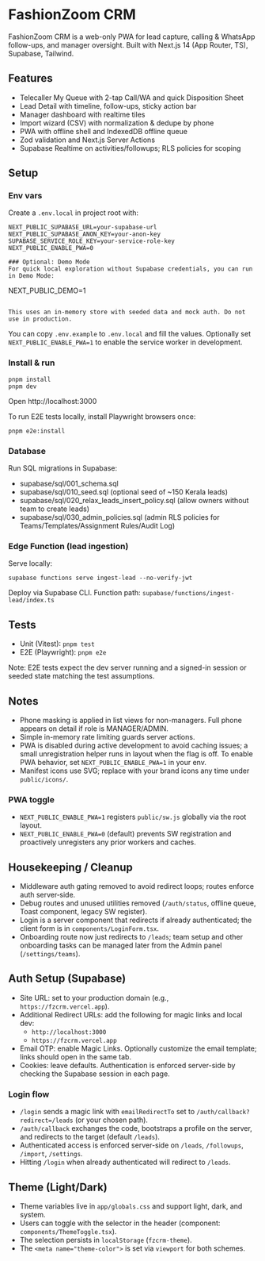 # FashionZoom CRM

FashionZoom CRM is a web-only PWA for lead capture, calling & WhatsApp follow-ups, and manager oversight. Built with Next.js 14 (App Router, TS), Supabase, Tailwind.

## Features
- Telecaller My Queue with 2-tap Call/WA and quick Disposition Sheet
- Lead Detail with timeline, follow-ups, sticky action bar
- Manager dashboard with realtime tiles
- Import wizard (CSV) with normalization & dedupe by phone
- PWA with offline shell and IndexedDB offline queue
- Zod validation and Next.js Server Actions
- Supabase Realtime on activities/followups; RLS policies for scoping

## Setup

### Env vars
Create a `.env.local` in project root with:

```
NEXT_PUBLIC_SUPABASE_URL=your-supabase-url
NEXT_PUBLIC_SUPABASE_ANON_KEY=your-anon-key
SUPABASE_SERVICE_ROLE_KEY=your-service-role-key
NEXT_PUBLIC_ENABLE_PWA=0

### Optional: Demo Mode
For quick local exploration without Supabase credentials, you can run in Demo Mode:

```
NEXT_PUBLIC_DEMO=1
```

This uses an in-memory store with seeded data and mock auth. Do not use in production.
```

You can copy `.env.example` to `.env.local` and fill the values. Optionally set `NEXT_PUBLIC_ENABLE_PWA=1` to enable the service worker in development.

### Install & run

```
pnpm install
pnpm dev
```

Open http://localhost:3000

To run E2E tests locally, install Playwright browsers once:

```
pnpm e2e:install
```

### Database
Run SQL migrations in Supabase:
- supabase/sql/001_schema.sql
- supabase/sql/010_seed.sql (optional seed of ~150 Kerala leads)
- supabase/sql/020_relax_leads_insert_policy.sql (allow owners without team to create leads)
 - supabase/sql/030_admin_policies.sql (admin RLS policies for Teams/Templates/Assignment Rules/Audit Log)

### Edge Function (lead ingestion)
Serve locally:

```
supabase functions serve ingest-lead --no-verify-jwt
```

Deploy via Supabase CLI. Function path: `supabase/functions/ingest-lead/index.ts`

## Tests

- Unit (Vitest): `pnpm test`
- E2E (Playwright): `pnpm e2e`

Note: E2E tests expect the dev server running and a signed-in session or seeded state matching the test assumptions.

## Notes

- Phone masking is applied in list views for non-managers. Full phone appears on detail if role is MANAGER/ADMIN.
- Simple in-memory rate limiting guards server actions.
- PWA is disabled during active development to avoid caching issues; a small unregistration helper runs in layout when the flag is off. To enable PWA behavior, set `NEXT_PUBLIC_ENABLE_PWA=1` in your env.
- Manifest icons use SVG; replace with your brand icons any time under `public/icons/`.

### PWA toggle
- `NEXT_PUBLIC_ENABLE_PWA=1` registers `public/sw.js` globally via the root layout.
- `NEXT_PUBLIC_ENABLE_PWA=0` (default) prevents SW registration and proactively unregisters any prior workers and caches.

## Housekeeping / Cleanup
- Middleware auth gating removed to avoid redirect loops; routes enforce auth server‑side.
- Debug routes and unused utilities removed (`/auth/status`, offline queue, Toast component, legacy SW register).
- Login is a server component that redirects if already authenticated; the client form is in `components/LoginForm.tsx`.
- Onboarding route now just redirects to `/leads`; team setup and other onboarding tasks can be managed later from the Admin panel (`/settings/teams`).

## Auth Setup (Supabase)

- Site URL: set to your production domain (e.g., `https://fzcrm.vercel.app`).
- Additional Redirect URLs: add the following for magic links and local dev:
  - `http://localhost:3000`
  - `https://fzcrm.vercel.app`
- Email OTP: enable Magic Links. Optionally customize the email template; links should open in the same tab.
- Cookies: leave defaults. Authentication is enforced server-side by checking the Supabase session in each page.

### Login flow
- `/login` sends a magic link with `emailRedirectTo` set to `/auth/callback?redirect=/leads` (or your chosen path).
- `/auth/callback` exchanges the code, bootstraps a profile on the server, and redirects to the target (default `/leads`).
- Authenticated access is enforced server-side on `/leads`, `/followups`, `/import`, `/settings`.
- Hitting `/login` when already authenticated will redirect to `/leads`.

## Theme (Light/Dark)
- Theme variables live in `app/globals.css` and support light, dark, and system.
- Users can toggle with the selector in the header (component: `components/ThemeToggle.tsx`).
- The selection persists in `localStorage` (`fzcrm-theme`).
- The `<meta name="theme-color">` is set via `viewport` for both schemes.
